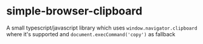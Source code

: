 # simple-browser-clipboard
A small typescript/javascript library which uses `window.navigator.clipboard` where it's supported and `document.execCommand('copy')` as fallback
